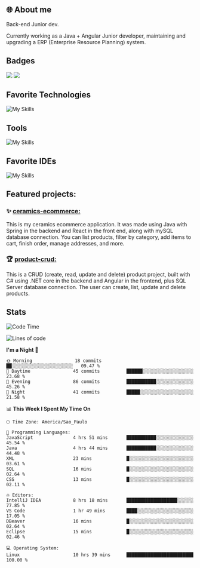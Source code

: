 ## 🌐 About me
Back-end Junior dev.

Currently working as a Java + Angular Junior developer, maintaining and upgrading a ERP (Enterprise Resource Planning) system.


## Badges

<div style="display: inline_block">
  <a href="https://www.credly.com/badges/bc4739f2-3a6a-4965-9292-0904b55d9652/public_url"><img src="https://github.com/user-attachments/assets/0c2e9028-389c-426c-b849-4bd29abbc0cb"></img></a>
  <a href=https://www.credly.com/badges/b0f4b2f6-34ec-4c0b-880f-cde76b902026/public_url"><img src="https://github.com/user-attachments/assets/07231ffe-f6b7-424a-bcc4-543fa6b2d97f"></img></a>
</div>

## Favorite Technologies

![My Skills](https://go-skill-icons.vercel.app/api/icons?i=java,spring,react,angular,typescript,javascript,cs,dotnet&perline=4&titles=true)

## Tools

![My Skills](https://go-skill-icons.vercel.app/api/icons?i=aws,gitlab,git,docker&perline=4&titles=true)

## Favorite IDEs

![My Skills](https://go-skill-icons.vercel.app/api/icons?i=idea,webstorm&perline=3&titles=true)

## Featured projects: 

### :sparkles: [ceramics-ecommerce:](https://github.com/marianarossi/ceramics-ecommerce-API)
This is my ceramics ecommerce application. It was made using Java with Spring in the backend and React in the front end, along with mySQL database connection. You can list products, filter by category, add items to cart, finish order, manage addresses, and more.

### :trophy: [product-crud:](https://github.com/marianarossi/.netCore-product-webAPI)
This is a CRUD (create, read, update and delete) product project, built with C# using .NET core in the backend and Angular in the frontend, plus SQL Server database connection. The user can create, list, update and delete products. 


## Stats

<!--START_SECTION:waka-->
![Code Time](http://img.shields.io/badge/Code%20Time-229%20hrs%2031%20mins-blue)

![Lines of code](https://img.shields.io/badge/From%20Hello%20World%20I%27ve%20Written-41.2%20thousand%20lines%20of%20code-blue)

**I'm a Night 🦉** 

```text
🌞 Morning                18 commits          ██░░░░░░░░░░░░░░░░░░░░░░░   09.47 % 
🌆 Daytime                45 commits          ██████░░░░░░░░░░░░░░░░░░░   23.68 % 
🌃 Evening                86 commits          ███████████░░░░░░░░░░░░░░   45.26 % 
🌙 Night                  41 commits          █████░░░░░░░░░░░░░░░░░░░░   21.58 % 
```


📊 **This Week I Spent My Time On** 

```text
🕑︎ Time Zone: America/Sao_Paulo

💬 Programming Languages: 
JavaScript               4 hrs 51 mins       ███████████░░░░░░░░░░░░░░   45.54 % 
Java                     4 hrs 44 mins       ███████████░░░░░░░░░░░░░░   44.48 % 
XML                      23 mins             █░░░░░░░░░░░░░░░░░░░░░░░░   03.61 % 
SQL                      16 mins             █░░░░░░░░░░░░░░░░░░░░░░░░   02.64 % 
CSS                      13 mins             █░░░░░░░░░░░░░░░░░░░░░░░░   02.11 % 

🔥 Editors: 
IntelliJ IDEA            8 hrs 18 mins       ███████████████████░░░░░░   77.85 % 
VS Code                  1 hr 49 mins        ████░░░░░░░░░░░░░░░░░░░░░   17.05 % 
DBeaver                  16 mins             █░░░░░░░░░░░░░░░░░░░░░░░░   02.64 % 
Eclipse                  15 mins             █░░░░░░░░░░░░░░░░░░░░░░░░   02.46 % 

💻 Operating System: 
Linux                    10 hrs 39 mins      █████████████████████████   100.00 % 
```


<!--END_SECTION:waka-->
